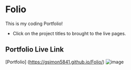 # Folio

This is my coding Portfolio!

* Click on the project titles to brought to the live pages.

## Portfolio Live Link
[Portfolio] (https://gsimon5841.github.io/Folio/)
![image](https://user-images.githubusercontent.com/92061319/155896458-11a7b218-520e-4bf1-b2b5-f13a119036be.png)

